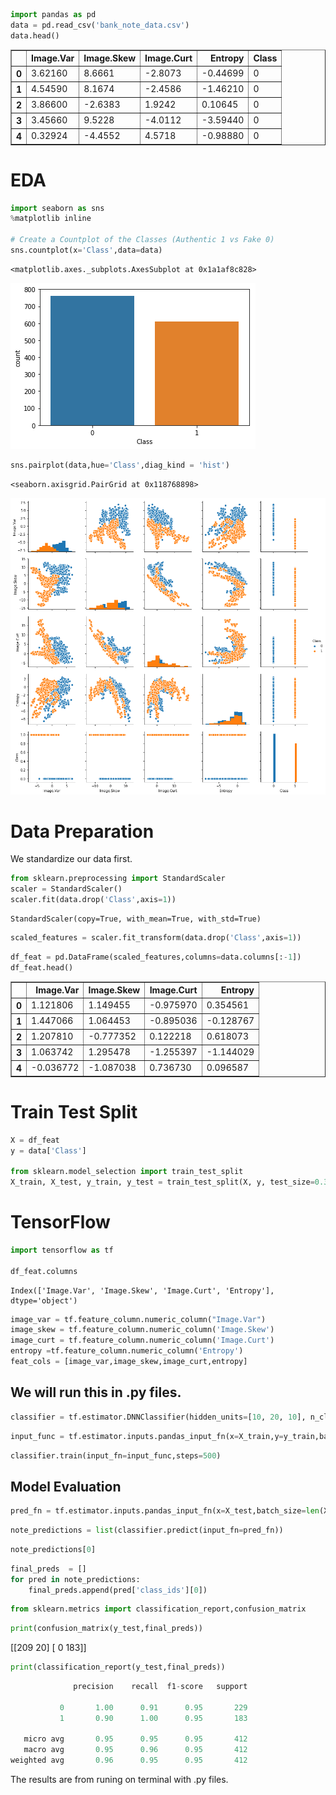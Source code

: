 

```python
import pandas as pd
data = pd.read_csv('bank_note_data.csv')
data.head()
```




<div>
<style scoped>
    .dataframe tbody tr th:only-of-type {
        vertical-align: middle;
    }

    .dataframe tbody tr th {
        vertical-align: top;
    }

    .dataframe thead th {
        text-align: right;
    }
</style>
<table border="1" class="dataframe">
  <thead>
    <tr style="text-align: right;">
      <th></th>
      <th>Image.Var</th>
      <th>Image.Skew</th>
      <th>Image.Curt</th>
      <th>Entropy</th>
      <th>Class</th>
    </tr>
  </thead>
  <tbody>
    <tr>
      <th>0</th>
      <td>3.62160</td>
      <td>8.6661</td>
      <td>-2.8073</td>
      <td>-0.44699</td>
      <td>0</td>
    </tr>
    <tr>
      <th>1</th>
      <td>4.54590</td>
      <td>8.1674</td>
      <td>-2.4586</td>
      <td>-1.46210</td>
      <td>0</td>
    </tr>
    <tr>
      <th>2</th>
      <td>3.86600</td>
      <td>-2.6383</td>
      <td>1.9242</td>
      <td>0.10645</td>
      <td>0</td>
    </tr>
    <tr>
      <th>3</th>
      <td>3.45660</td>
      <td>9.5228</td>
      <td>-4.0112</td>
      <td>-3.59440</td>
      <td>0</td>
    </tr>
    <tr>
      <th>4</th>
      <td>0.32924</td>
      <td>-4.4552</td>
      <td>4.5718</td>
      <td>-0.98880</td>
      <td>0</td>
    </tr>
  </tbody>
</table>
</div>



# EDA


```python
import seaborn as sns
%matplotlib inline

# Create a Countplot of the Classes (Authentic 1 vs Fake 0)
sns.countplot(x='Class',data=data)
```




    <matplotlib.axes._subplots.AxesSubplot at 0x1a1af8c828>




![png](bank_note_auth_tf_dnn_files/bank_note_auth_tf_dnn_2_1.png)



```python
sns.pairplot(data,hue='Class',diag_kind = 'hist')
```




    <seaborn.axisgrid.PairGrid at 0x118768898>




![png](bank_note_auth_tf_dnn_files/bank_note_auth_tf_dnn_3_1.png)


# Data Preparation

We standardize our data first.


```python
from sklearn.preprocessing import StandardScaler
scaler = StandardScaler()
scaler.fit(data.drop('Class',axis=1))
```




    StandardScaler(copy=True, with_mean=True, with_std=True)




```python
scaled_features = scaler.fit_transform(data.drop('Class',axis=1))
```


```python
df_feat = pd.DataFrame(scaled_features,columns=data.columns[:-1])
df_feat.head()
```




<div>
<style scoped>
    .dataframe tbody tr th:only-of-type {
        vertical-align: middle;
    }

    .dataframe tbody tr th {
        vertical-align: top;
    }

    .dataframe thead th {
        text-align: right;
    }
</style>
<table border="1" class="dataframe">
  <thead>
    <tr style="text-align: right;">
      <th></th>
      <th>Image.Var</th>
      <th>Image.Skew</th>
      <th>Image.Curt</th>
      <th>Entropy</th>
    </tr>
  </thead>
  <tbody>
    <tr>
      <th>0</th>
      <td>1.121806</td>
      <td>1.149455</td>
      <td>-0.975970</td>
      <td>0.354561</td>
    </tr>
    <tr>
      <th>1</th>
      <td>1.447066</td>
      <td>1.064453</td>
      <td>-0.895036</td>
      <td>-0.128767</td>
    </tr>
    <tr>
      <th>2</th>
      <td>1.207810</td>
      <td>-0.777352</td>
      <td>0.122218</td>
      <td>0.618073</td>
    </tr>
    <tr>
      <th>3</th>
      <td>1.063742</td>
      <td>1.295478</td>
      <td>-1.255397</td>
      <td>-1.144029</td>
    </tr>
    <tr>
      <th>4</th>
      <td>-0.036772</td>
      <td>-1.087038</td>
      <td>0.736730</td>
      <td>0.096587</td>
    </tr>
  </tbody>
</table>
</div>



# Train Test Split


```python
X = df_feat
y = data['Class']

from sklearn.model_selection import train_test_split
X_train, X_test, y_train, y_test = train_test_split(X, y, test_size=0.3)
```

# TensorFlow


```python
import tensorflow as tf

df_feat.columns
```




    Index(['Image.Var', 'Image.Skew', 'Image.Curt', 'Entropy'], dtype='object')




```python
image_var = tf.feature_column.numeric_column("Image.Var")
image_skew = tf.feature_column.numeric_column('Image.Skew')
image_curt = tf.feature_column.numeric_column('Image.Curt')
entropy =tf.feature_column.numeric_column('Entropy')
feat_cols = [image_var,image_skew,image_curt,entropy]
```

## We will run this in .py files.


```python
classifier = tf.estimator.DNNClassifier(hidden_units=[10, 20, 10], n_classes=2,feature_columns=feat_cols)
```


```python
input_func = tf.estimator.inputs.pandas_input_fn(x=X_train,y=y_train,batch_size=20,shuffle=True)
```


```python
classifier.train(input_fn=input_func,steps=500)
```

## Model Evaluation


```python
pred_fn = tf.estimator.inputs.pandas_input_fn(x=X_test,batch_size=len(X_test),shuffle=False)
```


```python
note_predictions = list(classifier.predict(input_fn=pred_fn))
```


```python
note_predictions[0]
```


```python
final_preds  = []
for pred in note_predictions:
    final_preds.append(pred['class_ids'][0])
```


```python
from sklearn.metrics import classification_report,confusion_matrix
```


```python
print(confusion_matrix(y_test,final_preds))
```

[[209  20]
 [  0 183]]


```python
print(classification_report(y_test,final_preds))
```


```python
              precision    recall  f1-score   support

           0       1.00      0.91      0.95       229
           1       0.90      1.00      0.95       183

   micro avg       0.95      0.95      0.95       412
   macro avg       0.95      0.96      0.95       412
weighted avg       0.96      0.95      0.95       412
```

The results are from runing on terminal with .py files.


```python

```
